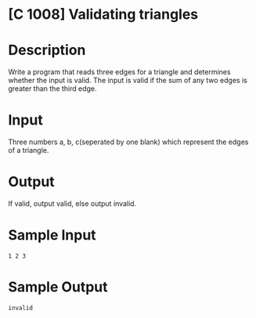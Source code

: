 # [C 1008] Validating triangles

# Description

Write a program that reads three edges for a triangle and determines whether the input is valid.
The input is valid if the sum of any two edges is greater than the third edge.

# Input

Three numbers a, b, c(seperated by one blank) which represent the edges of a triangle.
 
# Output

If valid, output valid, else output invalid.
 
# Sample Input

```
1 2 3
```

# Sample Output

```
invalid
```